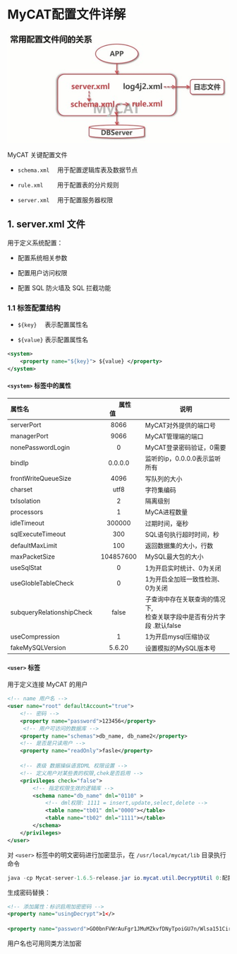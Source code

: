 # MyCAT配置文件详解

![image](../images/15.jpg)

MyCAT 关键配置文件

- `schema.xml` &emsp;用于配置逻辑库表及数据节点

- `rule.xml` &emsp;&emsp;用于配置表的分片规则

- `server.xml` &emsp;用于配置服务器权限

## 1. server.xml 文件

用于定义系统配置：

- 配置系统相关参数

- 配置用户访问权限

- 配置 SQL 防火墙及 SQL 拦截功能

### 1.1 标签配置结构

- `${key}` &emsp;表示配置属性名

- `${value}` 表示配置属性名

```xml
<system>
    <property name="${key}"> ${value} </property>
</system>
```

#### `<system>` 标签中的属性

|属性名|&emsp;&emsp;属性值&emsp;&emsp;|说明|
| :--- |:----:|----|
|serverPort|8066|MyCAT对外提供的端口号|
|managerPort|9066|MyCAT管理端的端口|
|nonePasswordLogin|0|MyCAT登录密码验证，0需要|
|bindIp|0.0.0.0|监听的ip，0.0.0.0表示监听所有|
|frontWriteQueueSize|4096|写队列的大小|
|charset|utf8|字符集编码|
|txIsolation|2|隔离级别|
|processors|1|MyCA进程数量|
|idleTimeout|300000|过期时间，毫秒|
|sqlExecuteTimeout|300|SQL语句执行超时时间，秒|
|defaultMaxLimit|100|返回数据集的大小，行数|
|maxPacketSize|104857600|MySQL最大包的大小|
|useSqlStat|0|1为开启实时统计、0为关闭|
|useGlobleTableCheck|0|1为开启全加班一致性检测、0为关闭|
|subqueryRelationshipCheck|false|子查询中存在关联查询的情况下,<br>检查关联字段中是否有分片字段 .默认false|
|useCompression|1|1为开启mysql压缩协议|
|fakeMySQLVersion|5.6.20|设置模拟的MySQL版本号|

#### `<user>` 标签

用于定义连接 MyCAT 的用户

```xml
<!-- name 用户名 -->
<user name="root" defaultAccount="true">
    <!-- 密码 -->
    <property name="password">123456</property>
     <!-- 用户可访问的数据库 -->
    <property name="schemas">db_name, db_name2</property>
    <!-- 是否是只读用户 -->
    <property name="readOnly">fasle</property>

    <!-- 表级 数据操纵语言DML 权限设置 -->
    <!-- 定义用户对某些表的权限,chek是否启用 -->		
    <privileges check="false">
        <!-- 指定权限生效的逻辑库 -->
        <schema name="db_name" dml="0110" >
            <!-- dml权限: 1111 = insert,update,select,delete -->
            <table name="tb01" dml="0000"></table>
            <table name="tb02" dml="1111"></table>
        </schema>
    </privileges>		
</user>
```

对 `<user>` 标签中的明文密码进行加密显示，在 `/usr/local/mycat/lib` 目录执行命令

```java
java -cp Mycat-server-1.6.5-release.jar io.mycat.util.DecryptUtil 0:配置的用户名:用户密码
```

生成密码替换：

```xml
<!-- 添加属性：标识启用加密密码 -->
<property name="usingDecrypt">1</>

<property name="password">GO0bnFVWrAuFgr1JMuMZkvfDNyTpoiGU7n/Wlsa151CirHQnANVk3NzE3FErx8v6pAcO0ctX3xFecmSr+976QA==</property>
```

用户名也可用同类方法加密


